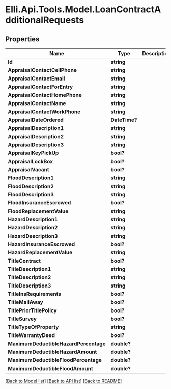 # Elli.Api.Tools.Model.LoanContractAdditionalRequests
## Properties

Name | Type | Description | Notes
------------ | ------------- | ------------- | -------------
**Id** | **string** |  | [optional] 
**AppraisalContactCellPhone** | **string** |  | [optional] 
**AppraisalContactEmail** | **string** |  | [optional] 
**AppraisalContactForEntry** | **string** |  | [optional] 
**AppraisalContactHomePhone** | **string** |  | [optional] 
**AppraisalContactName** | **string** |  | [optional] 
**AppraisalContactWorkPhone** | **string** |  | [optional] 
**AppraisalDateOrdered** | **DateTime?** |  | [optional] 
**AppraisalDescription1** | **string** |  | [optional] 
**AppraisalDescription2** | **string** |  | [optional] 
**AppraisalDescription3** | **string** |  | [optional] 
**AppraisalKeyPickUp** | **bool?** |  | [optional] 
**AppraisalLockBox** | **bool?** |  | [optional] 
**AppraisalVacant** | **bool?** |  | [optional] 
**FloodDescription1** | **string** |  | [optional] 
**FloodDescription2** | **string** |  | [optional] 
**FloodDescription3** | **string** |  | [optional] 
**FloodInsuranceEscrowed** | **bool?** |  | [optional] 
**FloodReplacementValue** | **string** |  | [optional] 
**HazardDescription1** | **string** |  | [optional] 
**HazardDescription2** | **string** |  | [optional] 
**HazardDescription3** | **string** |  | [optional] 
**HazardInsuranceEscrowed** | **bool?** |  | [optional] 
**HazardReplacementValue** | **string** |  | [optional] 
**TitleContract** | **bool?** |  | [optional] 
**TitleDescription1** | **string** |  | [optional] 
**TitleDescription2** | **string** |  | [optional] 
**TitleDescription3** | **string** |  | [optional] 
**TitleInsRequirements** | **bool?** |  | [optional] 
**TitleMailAway** | **bool?** |  | [optional] 
**TitlePriorTitlePolicy** | **bool?** |  | [optional] 
**TitleSurvey** | **bool?** |  | [optional] 
**TitleTypeOfProperty** | **string** |  | [optional] 
**TitleWarrantyDeed** | **bool?** |  | [optional] 
**MaximumDeductibleHazardPercentage** | **double?** |  | [optional] 
**MaximumDeductibleHazardAmount** | **double?** |  | [optional] 
**MaximumDeductibleFloodPercentage** | **double?** |  | [optional] 
**MaximumDeductibleFloodAmount** | **double?** |  | [optional] 

[[Back to Model list]](../README.md#documentation-for-models) [[Back to API list]](../README.md#documentation-for-api-endpoints) [[Back to README]](../README.md)

